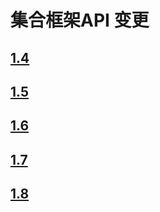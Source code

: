 #   集合框架API 变更


##  [1.4](https://docs.oracle.com/javase/8/docs/technotes/guides/collections/changes4.html)


##  [1.5](https://docs.oracle.com/javase/8/docs/technotes/guides/collections/changes5.html)


##  [1.6](https://docs.oracle.com/javase/8/docs/technotes/guides/collections/changes6.html)



##  [1.7](https://docs.oracle.com/javase/8/docs/technotes/guides/collections/changes7.html)


##  [1.8](https://docs.oracle.com/javase/8/docs/technotes/guides/collections/changes8.html)

